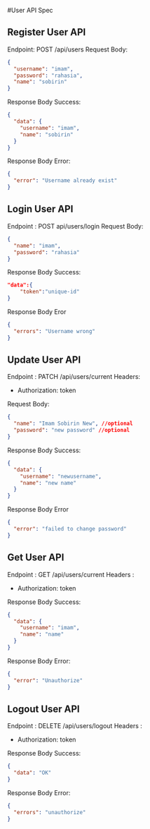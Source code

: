 #User API Spec

## Register User API

Endpoint: POST /api/users
Request Body:

```json
{
  "username": "imam",
  "password": "rahasia",
  "name": "sobirin"
}
```

Response Body Success:

```json
{
  "data": {
    "username": "imam",
    "name": "sobirin"
  }
}
```

Response Body Error:

```json
{
  "error": "Username already exist"
}
```

## Login User API

Endpoint : POST api/users/login
Request Body:

```json
{
  "name": "imam",
  "password": "rahasia"
}
```

Response Body Success:

```json
"data":{
    "token":"unique-id"
}
```

Response Body Eror

```json
{
  "errors": "Username wrong"
}
```

## Update User API

Endpoint : PATCH /api/users/current
Headers:

- Authorization: token

Request Body:

```json
{
  "name": "Imam Sobirin New", //optional
  "password": "new password" //optional
}
```

Response Body Success:

```json
{
  "data": {
    "username": "newusername",
    "name": "new name"
  }
}
```

Response Body Error

```json
{
  "error": "failed to change password"
}
```

## Get User API

Endpoint : GET /api/users/current
Headers :

- Authorization: token

Response Body Success:

```json
{
  "data": {
    "username": "imam",
    "name": "name"
  }
}
```

Response Body Error:

```json
{
  "error": "Unauthorize"
}
```

## Logout User API

Endpoint : DELETE /api/users/logout
Headers :

- Authorization: token

Response Body Success:

```json
{
  "data": "OK"
}
```

Response Body Error:

```json
{
  "errors": "unauthorize"
}
```

